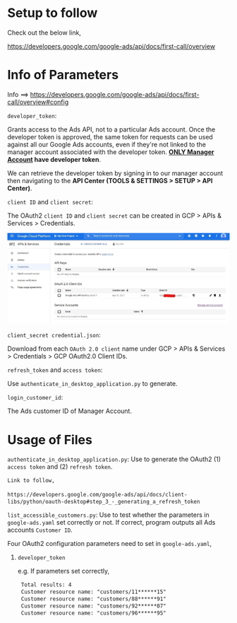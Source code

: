 # Setup to follow

Check out the below link,

https://developers.google.com/google-ads/api/docs/first-call/overview

# Info of Parameters 

Info ==> https://developers.google.com/google-ads/api/docs/first-call/overview#config



`developer_token`:

Grants access to the Ads API, not to a particular Ads account. Once the developer token is approved, the same token for requests can be used against all our Google Ads accounts, even if they're not linked to the manager account associated with the developer token. **<u>ONLY Manager Account</u> have developer token**.

We can retrieve the developer token by signing in to our manager account then navigating to the **API Center (TOOLS & SETTINGS > SETUP > API Center)**.



`client ID` and `client secret`:

The OAuth2 `client ID` and `client secret` can be created in GCP > APIs & Services > Credentials. 

<img src="img\gcp-credential.jpg" style="zoom:50%;" /> 



`client_secret credential.json`:

Download from each `OAuth 2.0 client` name under GCP > APIs & Services > Credentials > GCP OAuth2.0 Client IDs.



`refresh_token` and `access token`:

Use `authenticate_in_desktop_application.py` to generate.



`login_customer_id`:

The Ads customer ID of Manager Account. 



# Usage of Files

`authenticate_in_desktop_application.py`:   Use to generate the OAuth2 (1) `access token` and (2) `refresh token`.

    Link to follow,
    
    https://developers.google.com/google-ads/api/docs/client-libs/python/oauth-desktop#step_3_-_generating_a_refresh_token

`list_accessible_customers.py`: Use to test whether the parameters in `google-ads.yaml` set correctly or not. If correct, program outputs all Ads accounts `Customer ID`. 

Four OAuth2 configuration parameters need to set in `google-ads.yaml`,
1. `developer_token`

    e.g. If parameters set correctly,

        Total results: 4
        Customer resource name: "customers/11******15"
        Customer resource name: "customers/88******91"
        Customer resource name: "customers/92******07"
        Customer resource name: "customers/96******95"


